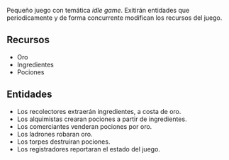 Pequeño juego con temática *idle game*. Exitirán entidades que periodicamente y de forma concurrente modifican los recursos del juego.

## Recursos

- Oro
- Ingredientes
- Pociones

## Entidades

- Los recolectores extraerán ingredientes, a costa de oro.
- Los alquimistas crearan pociones a partir de ingredientes.
- Los comerciantes venderan pociones por oro.
- Los ladrones robaran oro.
- Los torpes destruiran pociones.
- Los registradores reportaran el estado del juego.
